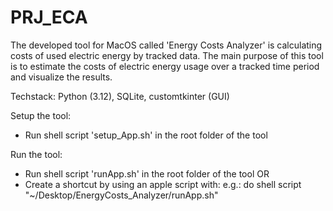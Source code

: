 # PRJ_ECA
The developed tool for MacOS called 'Energy Costs Analyzer' is calculating costs of used electric energy by tracked data.
The main purpose of this tool is to estimate the costs of electric energy usage over a tracked time period 
and visualize the results.  

Techstack: Python (3.12), SQLite, customtkinter (GUI) 

Setup the tool:
- Run shell script 'setup_App.sh' in the root folder of the tool

Run the tool:
- Run shell script 'runApp.sh' in the root folder of the tool
OR
- Create a shortcut by using an apple script with: e.g.: do shell script "~/Desktop/EnergyCosts_Analyzer/runApp.sh"


